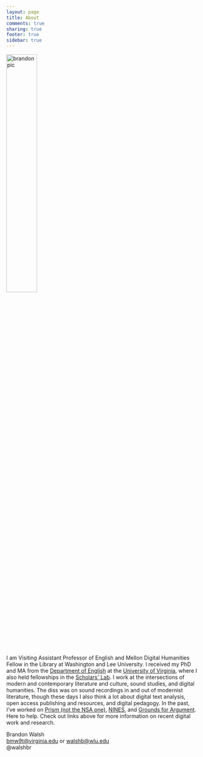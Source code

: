 ```yaml
---
layout: page
title: About
comments: true
sharing: true
footer: true
sidebar: true
---
```


<img class="right" width="40%" src="{{ root_url }}/new_me.jpg" title="Brandon Walsh" alt="brandon pic">
<p>I am Visiting Assistant Professor of English and Mellon Digital Humanities Fellow in the Library at Washington and Lee University. I received my PhD and MA from the <a href="http://www.engl.virginia.edu">Department of English</a> at the <a href="http://www.virginia.edu">University of Virginia</a>, where I also held fellowships in the <a href="https://www.scholarslab.org">Scholars' Lab</a>. I work at the intersections of modern and contemporary literature and culture, sound studies, and digital humanities. The diss was on sound recordings in and out of modernist literature, though these days I also think a lot about digital text analysis, open access publishing and resources, and digital pedagogy. In the past, I've worked on <a href="https://www.prism.scholarslab.org">Prism (not the NSA one)</a>, <a href="https://www.nines.org">NINES</a>, and <a href="https://www.groundsforargument.org">Grounds for Argument</a>. Here to help. Check out links above for more information on recent digital work and research.</p> 

Brandon Walsh  
 <a href="mailto:bmw9t@virginia.edu">bmw9t@virginia.edu</a> or <a href="mailto:walshb@wlu.edu">walshb@wlu.edu</a><br>
@walshbr   